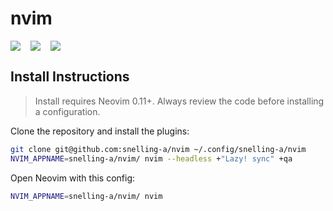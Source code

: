 # nvim

<div style="display: flex; gap: 1rem">
    <a href="https://dotfyle.com/snelling-a/nvim">
        <img src="https://dotfyle.com/snelling-a/nvim/badges/plugins?style=for-the-badge" />
    </a>
    <a href="https://dotfyle.com/snelling-a/nvim">
        <img src="https://dotfyle.com/snelling-a/nvim/badges/leaderkey?style=for-the-badge" />
    </a>
    <a href="https://dotfyle.com/snelling-a/nvim">
        <img src="https://dotfyle.com/snelling-a/nvim/badges/plugin-manager?style=for-the-badge" />
    </a>
</div>

## Install Instructions

> Install requires Neovim 0.11+. Always review the code before installing a configuration.

Clone the repository and install the plugins:

```sh
git clone git@github.com:snelling-a/nvim ~/.config/snelling-a/nvim
NVIM_APPNAME=snelling-a/nvim/ nvim --headless +"Lazy! sync" +qa
```

Open Neovim with this config:

```sh
NVIM_APPNAME=snelling-a/nvim/ nvim
```
